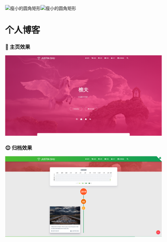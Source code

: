 ![瘦小的圆角矩形](https://img.shields.io/badge/language-html-brightgreen.svg?style=plastic)![瘦小的圆角矩形](https://img.shields.io/badge/tool-hexo-brightgreen.svg?style=plastic)
# 个人博客
### 🍓 主页效果
![index](https://github.com/Justinshu/my_statics/blob/master/justinshu_github_io/index.png?raw=true "首页效果图")
### 😊 归档效果
![archives](https://github.com/Justinshu/my_statics/blob/master/justinshu_github_io/archives.png?raw=true "归档效果图")

